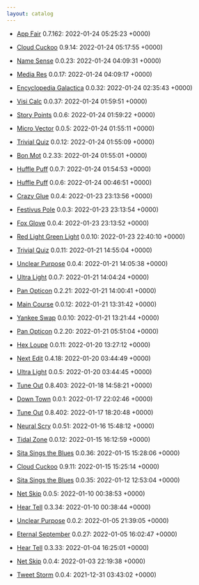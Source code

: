 ```yaml
---
layout: catalog
---
```

  * [App Fair](https://App-Fair.github.io/App) 0.7.162: 2022-01-24 05:25:23 +0000)

  * [Cloud Cuckoo](https://Cloud-Cuckoo.github.io/App) 0.9.14: 2022-01-24 05:17:55 +0000)

  * [Name Sense](https://Name-Sense.github.io/App) 0.0.23: 2022-01-24 04:09:31 +0000)

  * [Media Res](https://Media-Res.github.io/App) 0.0.17: 2022-01-24 04:09:17 +0000)

  * [Encyclopedia Galactica](https://Encyclopedia-Galactica.github.io/App) 0.0.32: 2022-01-24 02:35:43 +0000)

  * [Visi Calc](https://Visi-Calc.github.io/App) 0.0.37: 2022-01-24 01:59:51 +0000)

  * [Story Points](https://Story-Points.github.io/App) 0.0.6: 2022-01-24 01:59:22 +0000)

  * [Micro Vector](https://Micro-Vector.github.io/App) 0.0.5: 2022-01-24 01:55:11 +0000)

  * [Trivial Quiz](https://Trivial-Quiz.github.io/App) 0.0.12: 2022-01-24 01:55:09 +0000)

  * [Bon Mot](https://Bon-Mot.github.io/App) 0.2.33: 2022-01-24 01:55:01 +0000)

  * [Huffle Puff](https://Huffle-Puff.github.io/App) 0.0.7: 2022-01-24 01:54:53 +0000)

  * [Huffle Puff](https://Huffle-Puff.github.io/App) 0.0.6: 2022-01-24 00:46:51 +0000)

  * [Crazy Glue](https://Crazy-Glue.github.io/App) 0.0.4: 2022-01-23 23:13:56 +0000)

  * [Festivus Pole](https://Festivus-Pole.github.io/App) 0.0.3: 2022-01-23 23:13:54 +0000)

  * [Fox Glove](https://Fox-Glove.github.io/App) 0.0.4: 2022-01-23 23:13:52 +0000)

  * [Red Light Green Light](https://Red-Light-Green-Light.github.io/App) 0.0.10: 2022-01-23 22:40:10 +0000)

  * [Trivial Quiz](https://Trivial-Quiz.github.io/App) 0.0.11: 2022-01-21 14:55:04 +0000)

  * [Unclear Purpose](https://Unclear-Purpose.github.io/App) 0.0.4: 2022-01-21 14:05:38 +0000)

  * [Ultra Light](https://Ultra-Light.github.io/App) 0.0.7: 2022-01-21 14:04:24 +0000)

  * [Pan Opticon](https://Pan-Opticon.github.io/App) 0.2.21: 2022-01-21 14:00:41 +0000)

  * [Main Course](https://Main-Course.github.io/App) 0.0.12: 2022-01-21 13:31:42 +0000)

  * [Yankee Swap](https://Yankee-Swap.github.io/App) 0.0.10: 2022-01-21 13:21:44 +0000)

  * [Pan Opticon](https://Pan-Opticon.github.io/App) 0.2.20: 2022-01-21 05:51:04 +0000)

  * [Hex Loupe](https://Hex-Loupe.github.io/App) 0.0.11: 2022-01-20 13:27:12 +0000)

  * [Next Edit](https://Next-Edit.github.io/App) 0.4.18: 2022-01-20 03:44:49 +0000)

  * [Ultra Light](https://Ultra-Light.github.io/App) 0.0.5: 2022-01-20 03:44:45 +0000)

  * [Tune Out](https://Tune-Out.github.io/App) 0.8.403: 2022-01-18 14:58:21 +0000)

  * [Down Town](https://Down-Town.github.io/App) 0.0.1: 2022-01-17 22:02:46 +0000)

  * [Tune Out](https://Tune-Out.github.io/App) 0.8.402: 2022-01-17 18:20:48 +0000)

  * [Neural Scry](https://Neural-Scry.github.io/App) 0.0.51: 2022-01-16 15:48:12 +0000)

  * [Tidal Zone](https://Tidal-Zone.github.io/App) 0.0.12: 2022-01-15 16:12:59 +0000)

  * [Sita Sings the Blues](https://Sita-Sings-the-Blues.github.io/App) 0.0.36: 2022-01-15 15:28:06 +0000)

  * [Cloud Cuckoo](https://Cloud-Cuckoo.github.io/App) 0.9.11: 2022-01-15 15:25:14 +0000)

  * [Sita Sings the Blues](https://Sita-Sings-the-Blues.github.io/App) 0.0.35: 2022-01-12 12:53:04 +0000)

  * [Net Skip](https://Net-Skip.github.io/App) 0.0.5: 2022-01-10 00:38:53 +0000)

  * [Hear Tell](https://Hear-Tell.github.io/App) 0.3.34: 2022-01-10 00:38:44 +0000)

  * [Unclear Purpose](https://Unclear-Purpose.github.io/App) 0.0.2: 2022-01-05 21:39:05 +0000)

  * [Eternal September](https://Eternal-September.github.io/App) 0.0.27: 2022-01-05 16:02:47 +0000)

  * [Hear Tell](https://Hear-Tell.github.io/App) 0.3.33: 2022-01-04 16:25:01 +0000)

  * [Net Skip](https://Net-Skip.github.io/App) 0.0.4: 2022-01-03 22:19:38 +0000)

  * [Tweet Storm](https://Tweet-Storm.github.io/App) 0.0.4: 2021-12-31 03:43:02 +0000)
